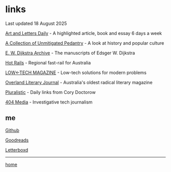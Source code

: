 # links

Last updated 18 August 2025

[Art and Letters Daily](https://aldaily.com) - A highlighted article, book and essay 6 days a week

[A Collection of Unmitigated Pedantry](https://acoup.blog) - A look at history and popular culture

[E. W. Dijkstra Archive](https://cs.utexas.edu/~EWD/welcome.html) - The manuscripts of Edsger W. Dijkstra

[Hot Rails](https://hotrails.net/) - Regional fast-rail for Australia

[LOW←TECH MAGAZINE](https://solar.lowtechmagazine.com/) - Low-tech solutions for modern problems

[Overland Literary Journal](https://overland.org.au/) - Australia's oldest radical literary magazine

[Pluralistic](https://pluralistic.net/) - Daily links from Cory Doctorow

[404 Media](404media.co) - Investigative tech journalism

## me

[Github](https://github.com/maxedahlgren)

[Goodreads](https://goodreads.com/user/show/110714051-max)

[Letterboxd](https://letterboxd.com/maxeda/)

---

[home](index.html)
